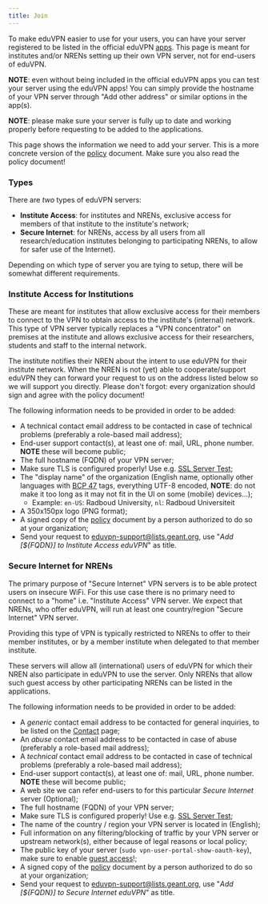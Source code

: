 ```yaml
---
title: Join
---
```


To make eduVPN easier to use for your users, you can have your server 
registered to be listed in the official eduVPN [apps](apps.html). This page is
meant for institutes and/or NRENs setting up their own VPN server, not for 
end-users of eduVPN.

**NOTE**: even without being included in the official eduVPN apps you can test
your server using the eduVPN apps! You can simply provide the hostname of your 
VPN server through "Add other address" or similar options in the app(s).

**NOTE**: please make sure your server is fully up to date and working properly 
before requesting to be added to the applications.

This page shows the information we need to add your server. This is a more 
concrete version of the 
[policy](download/eduVPN_Compliance_Statement_1.0.pdf) document. Make sure you 
also read the policy document!

### Types 

There are _two_ types of eduVPN servers:

* **Institute Access**: for institutes and NRENs, exclusive access for members 
  of that institute to the institute's network;
* **Secure Internet**: for NRENs, access by all users from all 
  research/education institutes belonging to participating NRENs, to allow for 
  safer use of the Internet).

Depending on which type of server you are tying to setup, there will be 
somewhat different requirements.

### Institute Access for Institutions

These are meant for institutes that allow exclusive access for their members to 
connect to the VPN to obtain access to the institute's (internal) network. This
type of VPN server typically replaces a "VPN concentrator" on premises at the 
institute and allows exclusive access for their researchers, students and 
staff to the internal network.

The institute  notifies their NREN about the intent to use eduVPN for their 
institute network. When the NREN is not (yet) able to cooperate/support eduVPN 
they can forward your request to us on the address listed below so we will 
support you directly. Please don't forgot: every organization should sign and 
agree with the policy document!

The following information needs to be provided in order to be added:

* A technical contact email address to be contacted in case of technical 
  problems (preferably a role-based mail address);
* End-user support contact(s), at least one of: mail, URL, phone number. 
  **NOTE** these will become public;
* The full hostname (FQDN) of your VPN server;
* Make sure TLS is configured properly! Use e.g. 
  [SSL Server Test](https://www.ssllabs.com/ssltest/);
* The "display name" of the organization (English name, optionally other 
  languages with [BCP 47](https://tools.ietf.org/html/bcp47) tags, everything 
  UTF-8 encoded, **NOTE**: do not make it too long as it may not fit in the UI 
  on some (mobile) devices...);
  * Example: `en-US`: Radboud University, `nl`: Radboud Universiteit
* A 350x150px logo (PNG format);
* A signed copy of the 
  [policy](download/eduVPN_Compliance_Statement_1.0.pdf) document by a 
  person authorized to do so at your organization;
* Send your request to 
  [eduvpn-support@lists.geant.org](mailto:eduvpn-support@lists.geant.org), use 
  "_Add [${FQDN}] to Institute Access eduVPN_" as title.

### Secure Internet for NRENs

The primary purpose of "Secure Internet" VPN servers is to be able protect 
users on insecure WiFi. For this use case there is no primary need to connect 
to a "home" i.e. "Institute Access" VPN server. We expect that NRENs, who offer 
eduVPN, will run at least one country/region "Secure Internet" VPN server.

Providing this type of VPN is typically restricted to NRENs to offer to their 
member institutes, or by a member institute when delegated to that member 
institute. 

These servers will allow all (international) users of eduVPN for which their 
NREN also participate in eduVPN to use the server. Only NRENs that allow such 
guest access by other participating NRENs can be listed in the applications.

The following information needs to be provided in order to be added:

* A *generic* contact email address to be contacted for general inquiries, to 
  be listed on the [Contact](contact.html#server-operators) page;
* An *abuse* contact email address to be contacted in case of abuse (preferably 
  a role-based mail address);
* A *technical* contact email address to be contacted in case of technical 
  problems (preferably a role-based mail address);
* End-user support contact(s), at least one of: mail, URL, phone number.
  **NOTE** these will become public;
* A web site we can refer end-users to for this particular _Secure Internet_ 
  server (Optional);
* The full hostname (FQDN) of your VPN server;
* Make sure TLS is configured properly! Use e.g. 
  [SSL Server Test](https://www.ssllabs.com/ssltest/);
* The name of the country / region your VPN server is located in (English);
* Full information on any filtering/blocking of traffic by your VPN server or 
  upstream network(s), either because of legal reasons or local policy;
* The public key of your server (`sudo vpn-user-portal-show-oauth-key`), make
  sure to enable 
  [guest access](https://github.com/eduvpn/documentation/blob/v2/GUEST_USAGE.md)!;
* A signed copy of the 
  [policy](download/eduVPN_Compliance_Statement_1.0.pdf) document by a 
  person authorized to do so at your organization;
* Send your request to 
  [eduvpn-support@lists.geant.org](mailto:eduvpn-support@lists.geant.org), use
  "_Add [${FQDN}] to Secure Internet eduVPN_" as title.
